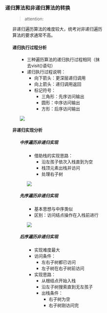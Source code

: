 <div style="float: left; width: 64%; padding: 1%;">
    
### 递归算法和非递归算法的转换  

<ul>

> attention: 

非递归遍历算法的难度较大，统考对非递归遍历算法的要求通常不高。  

#### 递归执行过程分析

<ul>

- 三种遍历算法的递归执行过程相同（抹去visit()语句）
- 递归执行过程说明：
  - 向下箭头：更深层递归调用
  - 向上箭头：递归调用返回
  - 标记符号：
    - 三角形：先序访问输出
    - 圆形：中序访问输出
    - 方形：后序访问输出

![](https://cdn-mineru.openxlab.org.cn/model-mineru/prod/7a51d5bf37d72f50eb146aea747131d612db4759b8ba5278104c5bcb2f119547.jpg)  

</ul>

#### 非递归实现分析

<ul>

##### 中序遍历非递归实现

<ul>

- 借助栈的实现思路：
  - 沿左孩子依次入栈直到为空
  - 栈顶元素出栈并访问
  - 处理右子树

![](https://cdn-mineru.openxlab.org.cn/model-mineru/prod/bea97dfd359f4fa23e37774cbc37c392186c7ec83025a3781c4431d1c371b0ee.jpg)  

</ul>

##### 先序遍历非递归实现

<ul>

- 基本思想与中序类似
- 区别：访问结点操作在入栈前进行

![](https://cdn-mineru.openxlab.org.cn/model-mineru/prod/551c0911a426ccd11fb7cd94140b7a15d86c77102cd7c3edad266c7d8f1fd06c.jpg)  

</ul>

##### 后序遍历非递归实现

<ul>

- 实现难度最大
- 访问条件：
  - 左右子树都已访问
  - 左子树在右子树前访问
- 实现思路：
  - 从根结点开始入栈
  - 沿左子树搜索直到无左孩子
  - 出栈条件：
    - 右子树为空
    - 右子树刚访问完

</ul>
</ul>
</ul>
    

</div>
<div style="float: right; width: 26%; padding: 1%;">

</div>
<div style="clear: both;"></div>
